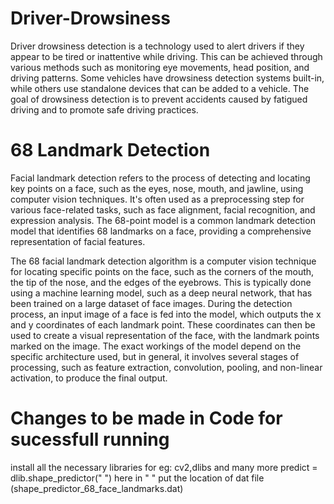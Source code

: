 # Driver-Drowsiness

Driver drowsiness detection is a technology used to alert drivers if they appear to be tired or inattentive while driving. This can be achieved through various methods such as monitoring eye movements, head position, and driving patterns. Some vehicles have drowsiness detection systems built-in, while others use standalone devices that can be added to a vehicle. The goal of drowsiness detection is to prevent accidents caused by fatigued driving and to promote safe driving practices.

# 68 Landmark Detection

Facial landmark detection refers to the process of detecting and locating key points on a face, such as the eyes, nose, mouth, and jawline, using computer vision techniques. It's often used as a preprocessing step for various face-related tasks, such as face alignment, facial recognition, and expression analysis. The 68-point model is a common landmark detection model that identifies 68 landmarks on a face, providing a comprehensive representation of facial features.

The 68 facial landmark detection algorithm is a computer vision technique for locating specific points on the face, such as the corners of the mouth, the tip of the nose, and the edges of the eyebrows. This is typically done using a machine learning model, such as a deep neural network, that has been trained on a large dataset of face images. During the detection process, an input image of a face is fed into the model, which outputs the x and y coordinates of each landmark point. These coordinates can then be used to create a visual representation of the face, with the landmark points marked on the image. The exact workings of the model depend on the specific architecture used, but in general, it involves several stages of processing, such as feature extraction, convolution, pooling, and non-linear activation, to produce the final output.

# Changes to be made in Code for sucessfull running

install all the necessary libraries for eg: cv2,dlibs and many more
predict = dlib.shape_predictor(" ") here in " " put the location of dat file (shape_predictor_68_face_landmarks.dat)


